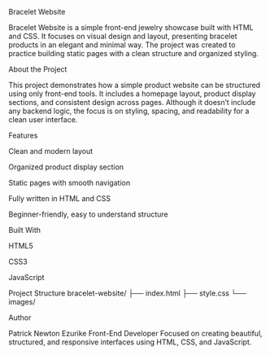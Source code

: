 Bracelet Website

Bracelet Website is a simple front-end jewelry showcase built with HTML and CSS.
It focuses on visual design and layout, presenting bracelet products in an elegant and minimal way. The project was created to practice building static pages with a clean structure and organized styling.

About the Project

This project demonstrates how a simple product website can be structured using only front-end tools.
It includes a homepage layout, product display sections, and consistent design across pages.
Although it doesn’t include any backend logic, the focus is on styling, spacing, and readability for a clean user interface.

Features

Clean and modern layout

Organized product display section

Static pages with smooth navigation

Fully written in HTML and CSS

Beginner-friendly, easy to understand structure

Built With

HTML5

CSS3

JavaScript

Project Structure
bracelet-website/
├── index.html
├── style.css
└── images/

Author

Patrick Newton Ezurike
Front-End Developer
Focused on creating beautiful, structured, and responsive interfaces using HTML, CSS, and JavaScript.
